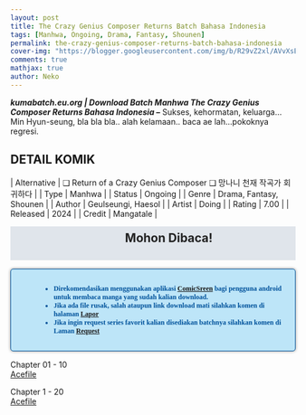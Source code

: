```yaml
---
layout: post
title: The Crazy Genius Composer Returns Batch Bahasa Indonesia 
tags: [Manhwa, Ongoing, Drama, Fantasy, Shounen]
permalink: the-crazy-genius-composer-returns-batch-bahasa-indonesia
cover-img: "https://blogger.googleusercontent.com/img/b/R29vZ2xl/AVvXsEg4QrDK-slcFDQ3V7nLcyZ9iX2Y95WcNZdOrbUX9aDL5bkn9aOjzRZLnYpIy_qUN9la_52t_PfKeMGBjFQfbV24Gk8roXdAn-x2N9jGEXCrT7UbsZWaxp9JJ7nOraKicbtG1e7N8ifxjYlGThocaqXuyyb-kwU5DDojGsWyMBmAqdLTq4DaLIdKWYPO9Obv/s1030/resource-127490-IkYm5Aik.jpeg"
comments: true
mathjax: true
author: Neko
---
```



**_kumabatch.eu.org | Download Batch Manhwa The Crazy Genius Composer Returns Bahasa Indonesia –_** Sukses, kehormatan, keluarga… Min Hyun-seung, bla bla bla.. alah kelamaan.. baca ae lah…pokoknya regresi.

## DETAIL KOMIK

| Alternative | ❑ Return of a Crazy Genius Composer ❑ 망나니 천재 작곡가 회귀하다 |
| Type | Manhwa |
| Status | Ongoing |
| Genre | Drama, Fantasy, Shounen |
| Author | Geulseungi, Haesol |
| Artist | Doing |
| Rating | 7.00 |
| Released | 2024 |
| Credit  | Mangatale |

<h2 style="background-attachment: initial; background-clip: initial; background-color: #e0e5eb; background-origin: initial; background-position: 12px 1px; background-repeat: no-repeat; background-size: initial; color: #222222; line-height: 22px; margin: 5px 0px; min-height: 38px; padding: 10px 12px 12px 68px; text-align: center;"> 
Mohon Dibaca!</h2>

<div style="-moz-border-radius: 15px; -moz-box-shadow: 0 0 5px #888; -webkit-border-radius: 15px; -webkit-box-shadow: 0 0 5px #888; background-attachment: initial; background-clip: initial; background-color: #bde5f8; background-origin: initial; background-position: 10px 50%; background-repeat: no-repeat; background-size: initial; background: #bde5f8 url(&quot;https://sites.google.com/site/problogiz/my-icon/info.png&quot;) no-repeat 10px center; border-radius: 5px; border: 1px solid; box-shadow: rgb(136, 136, 136) 0px 0px 5px; color: #00529b; font: bold 12px verdana; margin: 15px 0px; padding: 15px 20px 15px 55px; "> 
<ul>
  <li>Direkomendasikan menggunakan aplikasi <a href="https://play.google.com/store/apps/details?id=com.viewer.comicscreen">ComicSreen</a> bagi pengguna android untuk membaca manga yang sudah kalian download.</li>
  <li>Jika ada file rusak, salah ataupun link download mati silahkan komen di halaman <a href="https://kumabatch.github.io/lapor/">Lapor</a></li>
  <li>Jika ingin request series favorit kalian disediakan batchnya silahkan komen di Laman <a href="https://kumabatch.github.io/request/">Request</a></li>
</ul>
</div>

Chapter 01 - 10<br>
<a href="http://ouo.io/qs/OzRuKBTK?s=https://acefile.co/f/106515456/kumabatch-the-cra-zy-gen-ius-com-poser-ret-urns-chapter-01-10-zip">Acefile</a>

Chapter 1 - 20<br>
<a href="http://ouo.io/qs/OzRuKBTK?s=https://acefile.co/f/106515482/kumabatch-the-cra-zy-gen-ius-com-poser-ret-urns-chapter-11-20-zip">Acefile</a>

